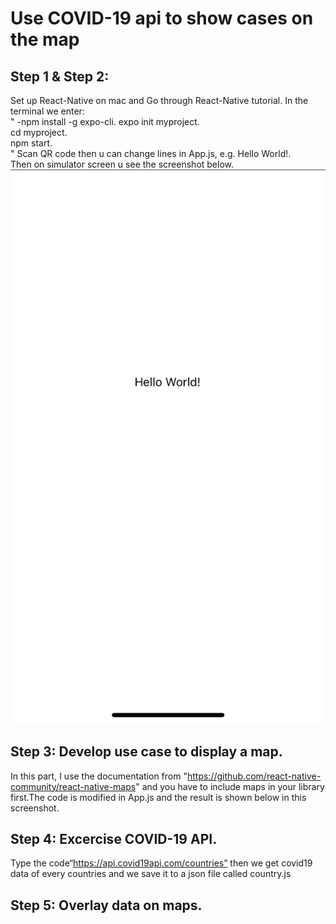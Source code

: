 # Use COVID-19 api to show cases on the map

## Step 1 & Step 2: 
Set up React-Native on mac and Go through React-Native tutorial. 
In the terminal we enter:  
"
-npm install -g expo-cli. 
expo init myproject.    
cd myproject.   
npm start.   
"
Scan QR code then u can change lines in App.js, e.g. <Text>Hello World!</Text>.   
Then on simulator screen u see the screenshot below.  
![Image text](https://github.com/BUEC500C1/covid19-app-xxLin97/blob/master/WechatIMG8.jpeg)
## Step 3: Develop use case to display a map. 
In this part, I use the documentation from "https://github.com/react-native-community/react-native-maps" and you have to include maps in your library first.The code is modified in App.js and the result is shown below in this screenshot.  

## Step 4: Excercise COVID-19 API. 
Type the code“https://api.covid19api.com/countries” then we get covid19 data of every countries and we save it to a json file called country.js  
## Step 5: Overlay data on maps. 
